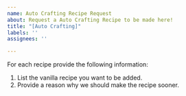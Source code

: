 ```yaml
---
name: Auto Crafting Recipe Request
about: Request a Auto Crafting Recipe to be made here!
title: "[Auto Crafting]"
labels: ''
assignees: ''

---
```


For each recipe provide the following information:
1. List the vanilla recipe you want to be added.
2. Provide a reason why we should make the recipe sooner.
